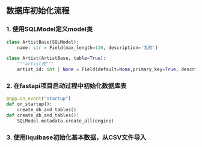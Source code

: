 ## 数据库初始化流程
### 1. 使用SQLModel定义model类
```python
class ArtistBase(SQLModel):
    name: str = Field(max_length=120, description='名称')

class Artist(ArtistBase, table=True):
    """artist表"""
    artist_id: int | None = Field(default=None,primary_key=True, description='id')
```
### 2. 在fastapi项目启动过程中初始化数据库表
```python
@app.on_event("startup")
def on_startup():
    create_db_and_tables()
def create_db_and_tables():
    SQLModel.metadata.create_all(engine)
```
### 3. 使用liquibase初始化基本数据，从CSV文件导入